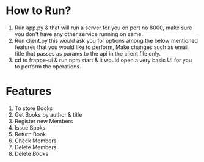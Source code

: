 # How to Run?

1) Run app.py & that will run a server for you on port no 8000, make sure you don't have any other service running on same.
2) Run client.py this would ask you for options among the below mentioned features that you would like to perform, Make changes such as email, title that passes as params to the api in the client file only.
3) cd to frappe-ui & run npm start & it would open a very basic UI for you to perform the operations.

# Features

1) To store Books
2) Get Books by author & title
3) Register new Members
4) Issue Books
5) Return Book
6) Check Members
7) Delete Members
8) Delete Books
